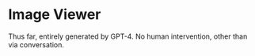 # Image Viewer

Thus far, entirely generated by GPT-4. No human intervention, other than via 
conversation.